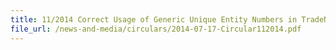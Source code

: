 ```yaml
---
title: 11/2014 Correct Usage of Generic Unique Entity Numbers in TradeNet® Declarations
file_url: /news-and-media/circulars/2014-07-17-Circular112014.pdf
---
```

